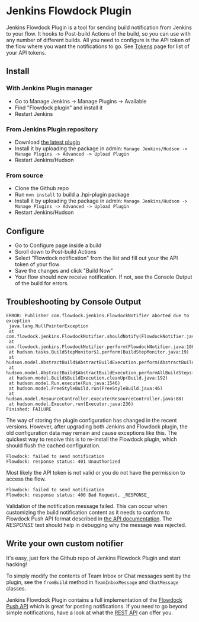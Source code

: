 # Jenkins Flowdock Plugin

Jenkins Flowdock Plugin is a tool for sending build notification from Jenkins to your flow. It hooks to Post-build Actions of the build,
so you can use with any number of different builds. All you need to configure is the API token of the flow where you want the notifications
to go. See [Tokens](https://www.flowdock.com/account/tokens) page for list of your API tokens.

## Install

### With Jenkins Plugin manager

 * Go to Manage Jenkins -> Manage Plugins -> Available
 * Find "Flowdock plugin" and install it
 * Restart Jenkins

### From Jenkins Plugin repository

 * Download [the latest plugin](http://updates.jenkins-ci.org/latest/jenkins-flowdock-plugin.hpi)
 * Install it by uploading the package in admin: `Manage Jenkins/Hudson -> Manage Plugins -> Advanced -> Upload Plugin`
 * Restart Jenkins/Hudson

### From source

 * Clone the Github repo
 * Run `mvn install` to build a .hpi-plugin package
 * Install it by uploading the package in admin: `Manage Jenkins/Hudson -> Manage Plugins -> Advanced -> Upload Plugin`
 * Restart Jenkins/Hudson

## Configure

 * Go to Configure page inside a build
 * Scroll down to Post-build Actions
 * Select "Flowdock notification" from the list and fill out your the API token of your flow
 * Save the changes and click "Build Now"
 * Your flow should now receive notification. If not, see the Console Output of the build for errors.

## Troubleshooting by Console Output

```
ERROR: Publisher com.flowdock.jenkins.FlowdockNotifier aborted due to exception
 java.lang.NullPointerException
 at com.flowdock.jenkins.FlowdockNotifier.shouldNotify(FlowdockNotifier.java:117)
 at com.flowdock.jenkins.FlowdockNotifier.perform(FlowdockNotifier.java:108)
 at hudson.tasks.BuildStepMonitor$1.perform(BuildStepMonitor.java:19)
 at hudson.model.AbstractBuild$AbstractBuildExecution.perform(AbstractBuild.java:717)
 at hudson.model.AbstractBuild$AbstractBuildExecution.performAllBuildSteps(AbstractBuild.java:692)
 at hudson.model.Build$BuildExecution.cleanUp(Build.java:192)
 at hudson.model.Run.execute(Run.java:1546)
 at hudson.model.FreeStyleBuild.run(FreeStyleBuild.java:46)
 at hudson.model.ResourceController.execute(ResourceController.java:88)
 at hudson.model.Executor.run(Executor.java:236)
Finished: FAILURE
```

The way of storing the plugin configuration has changed in the recent versions. However, after 
upgrading both Jenkins and Flowdock plugin, the old configuration data may remain and cause exceptions 
like this. The quickest way to resolve this is to re-install the Flowdock plugin, which should flush the 
cached configuration.


```
Flowdock: failed to send notification
Flowdock: response status: 401 Unauthorized
```

Most likely the API token is not valid or you do not have the permission to access the flow.

```
Flowdock: failed to send notification
Flowdock: response status: 400 Bad Request, _RESPONSE_
```

Validation of the notification message failed. This can occur when customizing the build notification content as it needs to conform to
 Flowdock Push API format described in [the API documentation](https://www.flowdock.com/api/push). The _RESPONSE_ text should help in debugging
 why the message was rejected.

## Write your own custom notifier

It's easy, just fork the Github repo of Jenkins Flowdock Plugin and start hacking!

To simply modify the contents of Team Inbox or Chat messages sent by the plugin, see the `fromBuild` method in `TeamInboxMessage` and `ChatMessage` classes.

Jenkins Flowdock Plugin contains a full implementation of the [Flowdock Push API](https://www.flowdock.com/api/push) which is great for posting notifications.
If you need to go beyond simple notifications, have a look at what the [REST API](https://www.flowdock.com/api/rest) can offer you.

